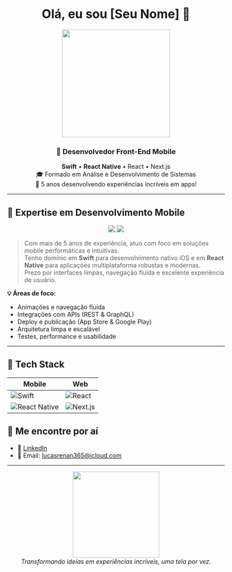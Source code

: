 <h1 align="center">Olá, eu sou [Seu Nome] 👋</h1>

<p align="center">
  <img src="https://media.giphy.com/media/RbDKaczqWovIugyJmW/giphy.gif" width="250" />
</p>

<h3 align="center">🚀 Desenvolvedor Front-End Mobile</h3>

<p align="center">
  <b>Swift</b> • <b>React Native</b> • React • Next.js<br />
  🎓 Formado em Análise e Desenvolvimento de Sistemas<br />
  💼 5 anos desenvolvendo experiências incríveis em apps!
</p>

---

## 📱 Expertise em Desenvolvimento Mobile

<p align="center">
  <img src="https://img.shields.io/badge/Swift-FA7343?style=for-the-badge&logo=swift&logoColor=white" />
  <img src="https://img.shields.io/badge/React_Native-20232A?style=for-the-badge&logo=react&logoColor=61DAFB" />
</p>

> Com mais de 5 anos de experiência, atuo com foco em soluções mobile performáticas e intuitivas.  
> Tenho domínio em **Swift** para desenvolvimento nativo iOS e em **React Native** para aplicações multiplataforma robustas e modernas.  
> Prezo por interfaces limpas, navegação fluída e excelente experiência de usuário.



**💡 Áreas de foco:**
- Animações e navegação fluída
- Integrações com APIs (REST & GraphQL)
- Deploy e publicação (App Store & Google Play)
- Arquitetura limpa e escalável
- Testes, performance e usabilidade

---

## 🧠 Tech Stack

| Mobile               | Web                  
|----------------------|------------------------|
| ![Swift](https://img.shields.io/badge/Swift-orange?logo=swift&logoColor=white&style=for-the-badge) | ![React](https://img.shields.io/badge/React-20232A?logo=react&logoColor=61DAFB&style=for-the-badge) | ![Figma](https://img.shields.io/badge/Figma-F24E1E?logo=figma&logoColor=white&style=for-the-badge) |
| ![React Native](https://img.shields.io/badge/React_Native-blue?logo=react&logoColor=white&style=for-the-badge) | ![Next.js](https://img.shields.io/badge/Next.js-black?logo=next.js&logoColor=white&style=for-the-badge) 


## 🔗 Me encontre por aí

- 💼 [LinkedIn](https://www.linkedin.com/in/lucas-renan3/)
- 💌 Email: lucasrenan365@icloud.com

---


<p align="center">
  <img src="https://media.giphy.com/media/26uf9QPzzlKPvQG5S/giphy.gif" width="200" /><br />
  <i>Transformando ideias em experiências incríveis, uma tela por vez.</i>
</p>
